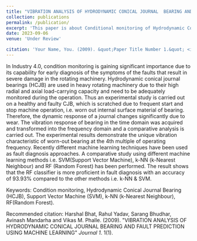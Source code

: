 ```yaml
---
title: "VIBRATION ANALYSIS OF HYDRODYNAMIC CONICAL JOURNAL  BEARING AND FAULT PREDICTION USING MACHINE LEARNING"
collection: publications
permalink: /publication/
excerpt: 'This paper is about Conditional monitoring of Hydrodynamic Conical Journal Bearing using advanced AI techniques.'
date: 2023-09-06
venue: 'Under Review'

citation: 'Your Name, You. (2009). &quot;Paper Title Number 1.&quot; <i>Journal 1</i>. 1(1).'
---
```

In Industry 4.0, condition monitoring is gaining significant importance due to its capability for early diagnosis of the symptoms of the faults that result in severe damage in the rotating machinery. Hydrodynamic conical journal bearings (HCJB) are used in heavy rotating machinery due to their high radial and axial load-carrying capacity and need to be adequately monitored during the operation. Thus an experimental study is carried out on a 
healthy and faulty CJB, which is scratched due to frequent start and stop machine operation, i.e. worn out internal surface material of bearing. Therefore, the dynamic response of a journal changes significantly due to wear. The vibration response of bearing in the time domain was acquired and transformed into the frequency domain and a comparative analysis is carried out. The experimental results demonstrate the unique vibration characteristic of worn-out bearing at the 4th multiple of operating frequency. Recently different machine learning techniques have been used as fault diagnosis approaches. A comparative study using different machine learning methods i.e. SVM(Support Vector Machine), k-NN (k-Nearest Neighbour) and RF (Random Forest) has been performed. The result shows that the RF classifier is more proficient in fault diagnosis with an accuracy of 93.93% compared to the other methods i.e. k-NN & SVM. 

Keywords: Condition monitoring, Hydrodynamic Conical Journal Bearing (HCJB), Support Vector Machine (SVM), k-NN (k-Nearest Neighbour), RF(Random Forest). 

Recommended citation: Harshal Bhat, Rahul Yadav, Sarang Bhudhar, Avinash Mandarha and Vikas M. Phalle. (2009). "VIBRATION ANALYSIS OF HYDRODYNAMIC CONICAL JOURNAL  BEARING AND FAULT PREDICTION USING MACHINE LEARNING" <i>Journal 1</i>. 1(1).
